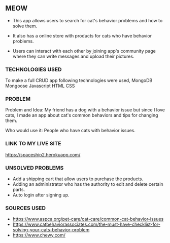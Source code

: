 ## MEOW

+ This app allows users to search for cat's behavior problems and how to solve them.

+ It also has a online store with products for cats who have behavior problems.

+ Users can interact with each other by joining app's community page where they can write messages and upload their pictures.


### TECHNOLOGIES USED

To make a full CRUD app following technologies were used,
MongoDB
Mongoose
Javascript
HTML
CSS

### PROBLEM

Problem and Idea: My friend has a dog with a behavior issue but since I love cats, I made an app about cat's common behaviors and tips for changing them.

Who would use it: People who have cats with behavior issues.

### LINK TO MY LIVE SITE

https://spaceship2.herokuapp.com/

### UNSOLVED PROBLEMS

+ Add a shipping cart that allow users to purchase the products.
+ Adding an administrator who has the authority to edit and delete     certain parts.
+ Auto login after signing up.

### SOURCES USED

+ https://www.aspca.org/pet-care/cat-care/common-cat-behavior-issues
+ https://www.catbehaviorassociates.com/the-must-have-checklist-for-solving-your-cats-behavior-problem
+ https://www.chewy.com/
